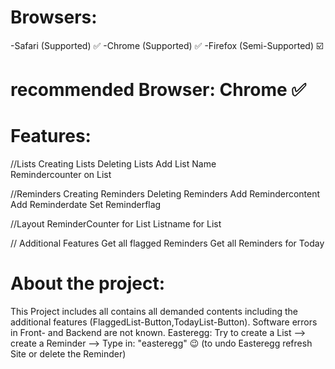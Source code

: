# Browsers:
-Safari  (Supported) ✅
-Chrome  (Supported) ✅
-Firefox (Semi-Supported) ☑️

# recommended Browser: Chrome ✅

# Features:

//Lists
Creating Lists 
Deleting Lists 
Add List Name  
Remindercounter on List 

//Reminders
Creating Reminders 
Deleting Reminders 
Add Remindercontent 
Add Reminderdate
Set Reminderflag

//Layout
ReminderCounter for List
Listname for List

// Additional Features
Get all flagged Reminders
Get all Reminders for Today



# About the project:
This Project includes all contains all demanded contents including the additional features (FlaggedList-Button,TodayList-Button).
Software errors in Front- and Backend are not known.
Easteregg: Try to create a List --> create a Reminder --> Type in: "easteregg" 😉
(to undo Easteregg refresh Site or delete the Reminder)


